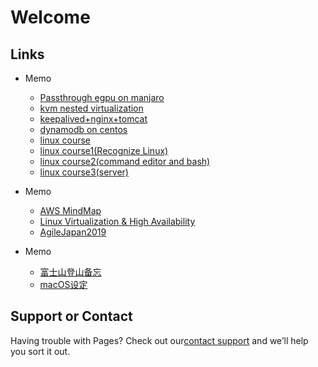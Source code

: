 # Welcome

## Links

- Memo
  - [Passthrough egpu on manjaro](https://xflduke.github.io/pages/passthroughPCI/passthroughEgpuOnManjaro)
  - [kvm nested virtualization](https://xflduke.github.io/pages/kvmNestVm/kvmNestVm)
  - [keepalived+nginx+tomcat](https://xflduke.github.io/pages/keepalived_nginx/index)
  - [dynamodb on centos](https://xflduke.github.io/pages/springboot_dynamoDB_local/index)
  - [linux course](https://xflduke.github.io/pages/linuxPres/index)
  - [linux course1(Recognize Linux)](https://xflduke.github.io/pages/linuxPres/linux1/index.html)
  - [linux course2(command editor and bash)](https://xflduke.github.io/pages/linuxPres/linux2/index.html)
  - [linux course3(server)](https://xflduke.github.io/pages/linuxPres/linux3/index.html)


- Memo
  - [AWS MindMap](https://github.com/xflduke/learning_mindmap/tree/master/AWS_Arch/AWS_MindMap.pdf)
  - [Linux Virtualization & High Availability](https://github.com/xflduke/learning_mindmap/tree/master/Linux%20Virtualization%20%26%20High%20Availability/Linux%20Virtualization%20%26%20High%20Availability.pdf)
  - [AgileJapan2019](https://xflduke.github.io/pages/agileJapan2019/メモ)

- Memo
  - [富士山登山备忘](https://xflduke.github.io/pages/yamareco/fujisan)
  - [macOS设定](https://xflduke.github.io/pages/macos/macosMemo)

## Support or Contact

Having trouble with Pages? Check out our[contact support](https://github.com/xflduke/xflduke.github.io) and we’ll help you sort it out.
